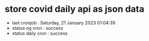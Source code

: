 # store covid daily api as json data

- last cronjob : Saturday, 21 January 2023 01:04:39
- status og cron : success
- status daily cron : success
      
      